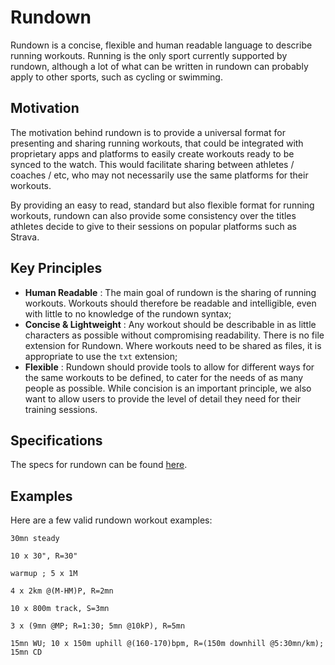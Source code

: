 # Rundown

Rundown is a concise, flexible and human readable language to describe running workouts. Running is the only sport currently supported by rundown, although a lot of what can be written in rundown can probably apply to other sports, such as cycling or swimming.

## Motivation

The motivation behind rundown is to provide a universal format for presenting and sharing running workouts, that could be integrated with proprietary apps and platforms to easily create workouts ready to be synced to the watch. This would facilitate sharing between athletes / coaches / etc, who may not necessarily use the same platforms for their workouts.

By providing an easy to read, standard but also flexible format for running workouts, rundown can also provide some consistency over the titles athletes decide to give to their sessions on popular platforms such as Strava.

## Key Principles

- **Human Readable** : The main goal of rundown is the sharing of running workouts. Workouts should therefore be readable and intelligible, even with little to no knowledge of the rundown syntax;
- **Concise & Lightweight** : Any workout should be describable in as little characters as possible without compromising readability. There is no file extension for Rundown. Where workouts need to be shared as files, it is appropriate to use the `txt` extension;
- **Flexible** : Rundown should provide tools to allow for different ways for the same workouts to be defined, to cater for the needs of as many people as possible. While concision is an important principle, we also want to allow users to provide the level of detail they need for their training sessions.

## Specifications

The specs for rundown can be found [here](obsidian://open?vault=rundown&file=Specs).

## Examples

Here are a few valid rundown workout examples:

```
30mn steady
```

```
10 x 30", R=30"
```

```
warmup ; 5 x 1M
```

```
4 x 2km @(M-HM)P, R=2mn
```

```
10 x 800m track, S=3mn
```

```
3 x (9mn @MP; R=1:30; 5mn @10kP), R=5mn
```

```
15mn WU; 10 x 150m uphill @(160-170)bpm, R=(150m downhill @5:30mn/km); 15mn CD
```

